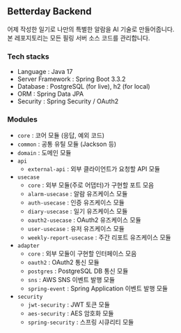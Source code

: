 ## Betterday Backend

어제 작성한 일기로 나만의 특별한 알람을 AI 기술로 만들어줍니다.  
본 레포지토리는 모든 필링 서버 소스 코드를 관리합니다.

### Tech stacks

* Language : Java 17
* Server Framework : Spring Boot 3.3.2
* Database : PostgreSQL (for live), h2 (for local)
* ORM : Spring Data JPA
* Security : Spring Security / OAuth2

### Modules

* `core` : 코어 모듈 (응답, 예외 코드)
* `common` : 공통 유틸 모듈 (Jackson 등)
* `domain` : 도메인 모듈
* `api`
    * `external-api` : 외부 클라이언트가 요청할 API 모듈
* `usecase`
    * `core` : 외부 모듈(주로 어댑터)가 구현할 포트 모음
    * `alarm-usecase` : 알람 유즈케이스 모듈
    * `auth-usecase` : 인증 유즈케이스 모듈
    * `diary-usecase` : 일기 유즈케이스 모듈
    * `oauth2-usecase` : OAuth2 유즈케이스 모듈
    * `user-usecase` : 유저 유즈케이스 모듈
    * `weekly-report-usecase` : 주간 리포트 유즈케이스 모듈
* `adapter`
    * `core` : 외부 모듈이 구현할 인터페이스 모음
    * `oauth2` : OAuth2 통신 모듈
    * `postgres` : PostgreSQL DB 통신 모듈
    * `sns` : AWS SNS 이벤트 발행 모듈
    * `spring-event` : Spring Application 이벤트 발행 모듈
* `security`
    * `jwt-security` : JWT 토큰 모듈
    * `aes-security` : AES 암호화 모듈
    * `spring-security` : 스프링 시큐리티 모듈
